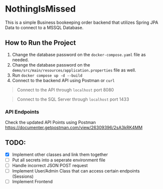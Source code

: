 # NothingIsMissed
This is a simple Business bookeeping order backend that utilizes Spring JPA Data to connect to a MSSQL Database.

## How to Run the Project
1. Change the database password on the `docker-compose.yaml` file as needed.
2. Change the database password on the `demo/src/main/resources/application.properties` file as well.
3. Run `docker compose up -d --build`
4. Connect to the backend API using Postman or `curl`

> Connect to the API through `localhost` port 8080

> Connect to the SQL Server through `localhost` port 1433

### API Endpoints
Check the updated API Points using Postman
https://documenter.getpostman.com/view/26309396/2sA3kRK4MM

## TODO:
- [x] Implement other classes and link them together
- [ ] Put all secrets into a seperate environment file
- [ ] Handle incorrect JSON POST request
- [ ] Implement User/Admin Class that can access certain endpoints (Sessions)
- [ ] Implement Frontend